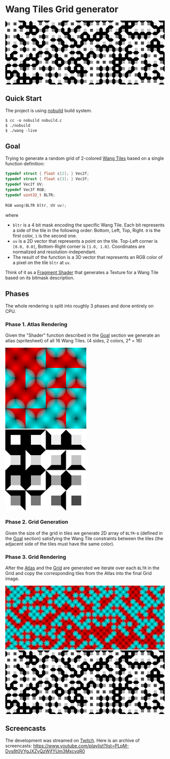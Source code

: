 # Wang Tiles Grid generator

![thumbnail](./imgs/grid-01.png)

## Quick Start

The project is using [nobuild](https://github.com/tsoding/nobuild#nobuild) build system.

```console
$ cc -o nobuild nobuild.c
$ ./nobuild
$ ./wang -live
```

## Goal

Trying to generate a random grid of 2-colored [Wang Tiles](http://www.cr31.co.uk/stagecast/wang/intro.html) based on a single function definition:

```c
typedef struct { float c[2]; } Vec2f;
typedef struct { float c[3]; } Vec3f;
typedef Vec2f UV;
typedef Vec3f RGB;
typedef uint32_t BLTR;

RGB wang(BLTR bltr, UV uv);
```

where

- `bltr` is a 4 bit mask encoding the specific Wang Tile. Each bit represents a side of the tile in the following order: Bottom, Left, Top, Right. `0` is the first color, `1` is the second one.
- `uv` is a 2D vector that represents a point on the tile. Top-Left corner is `[0.0, 0.0]`, Bottom-Right corner is `[1.0, 1.0]`. Coordinates are normalized and resolution-independant.
- The result of the function is a 3D vector that represents an RGB color of a pixel on the tile `bltr` at `uv`.

Think of it as a [Fragment Shader](https://www.khronos.org/opengl/wiki/Fragment_Shader) that generates a Texture for a Wang Tile based on its bitmask description.

## Phases

The whole rendering is split into roughly 3 phases and done entirely on CPU.

### Phase 1. Atlas Rendering

Given the "Shader" function described in the [Goal](#goal) section we generate an atlas (spritesheet) of all 16 Wang Tiles. (4 sides, 2 colors, 2⁴ = 16)

![atlas-00](./imgs/atlas-00.png) ![atlas-01](./imgs/atlas-01.png)

### Phase 2. Grid Generation

Given the size of the grid in tiles we generate 2D array of `BLTR`-s (defined in the [Goal](#goal) section) satisfying the Wang Tile constraints between the tiles (the adjacent side of the tiles must have the same color).

### Phase 3. Grid Rendering

After the [Atlas](#phase-1-atlas-rendering) and the [Grid](#phase-2-grid-generation) are generated we iterate over each `BLTR` in the Grid and copy the corresponding tiles from the Atlas into the final Grid image.

![grid-00](./imgs/grid-00.png)
![grid-01](./imgs/grid-01.png)

## Screencasts

The development was streamed on [Twitch](https://twitch.tv/tsoding). Here is an archive of screencasts: https://www.youtube.com/playlist?list=PLpM-Dvs8t0VYgJXZyQzWjfYUm3MxcvqR0
